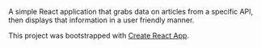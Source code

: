 A simple React application that grabs data on articles from a specific API, then displays that information in a user friendly manner.

This project was bootstrapped with [Create React App](https://github.com/facebookincubator/create-react-app).